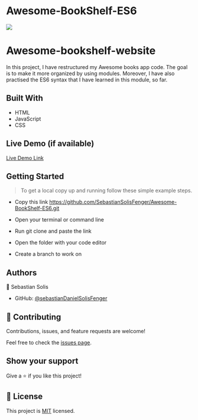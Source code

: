 # Awesome-BookShelf-ES6

![](https://img.shields.io/badge/Microverse-blueviolet)

# Awesome-bookshelf-website

In this project, I have restructured my Awesome books app code. The goal is to make it more organized by using modules. Moreover, I have also practised the ES6 syntax that I have learned in this module, so far.

## Built With

- HTML
- JavaScript
- CSS

## Live Demo (if available)

[Live Demo Link](https://sebastiansolisfenger.github.io/Awesome-BookShelf-ES6/)

## Getting Started

> To get a local copy up and running follow these simple example steps.

- Copy this link https://github.com/SebastianSolisFenger/Awesome-BookShelf-ES6.git

- Open your terminal or command line

- Run git clone and paste the link

- Open the folder with your code editor

- Create a branch to work on

## Authors

👤 Sebastian Solis

- GitHub: [@sebastianDanielSolisFenger](https://github.com/SebastianSolisFenger)

## 🤝 Contributing

Contributions, issues, and feature requests are welcome!

Feel free to check the [issues page](../../issues/).

## Show your support

Give a ⭐️ if you like this project!

## 📝 License

This project is [MIT](./MIT.md) licensed.
